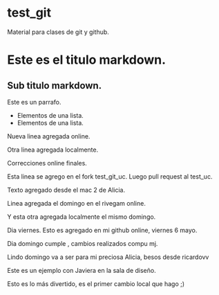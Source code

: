 # test_git
Material para clases de git y github.

# Este es el titulo markdown.

## Sub titulo markdown.

Este es un parrafo. 

* Elementos de una lista.
* Elementos de una lista.

Nueva linea agregada online. 

Otra linea agregada localmente.

Correcciones online finales. 

Esta linea se agrego en el fork test_git_uc. 
Luego pull request al test_uc. 

Texto agregado desde el mac 2 de Alicia.

Linea agregada el domingo en el rivegam online.

Y esta otra agregada localmente el mismo domingo. 

Dia viernes. Esto es agregado en mi github online, viernes 6 mayo.

Dia domingo cumple , cambios realizados compu mj.

Lindo domingo va a ser para mi preciosa Alicia, besos desde ricardovv

Este es un ejemplo con Javiera en la sala de diseño. 

Esto es lo más divertido, es el primer cambio local que hago ;)